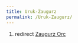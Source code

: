 ```yaml
---
title: Uruk-Zaugurz
permalink: /Uruk-Zaugurz/
---
```


1.  redirect [Zaugurz Orc](Zaugurz_Orc "wikilink")